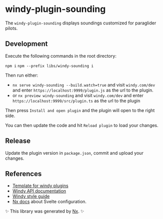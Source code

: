# windy-plugin-sounding

The `windy-plugin-sounding` displays soundings customized for paraglider pilots.

## Development

Execute the following commands in the root directory:

`npm i`
`npm --prefix libs/windy-sounding i`

Then run either:

- `nx serve windy-sounding --build.watch=true` and visit `windy.com/dev` and enter `https://localhost:9999/plugin.js` as the url to the plugin.
- or `nx preview windy-sounding` and visit `windy.com/dev` and enter `https://localhost:9999/src/plugin.ts` as the url to the plugin

Then press `Install and open plugin` and the plugin will open to the right side.

You can then update the code and hit `Reload plugin` to load your changes.

## Release

Update the plugin version in `package.json`, commit and upload your changes.

## References

- [Template for windy plugins](https://github.com/windycom/windy-plugin-template)
- [Windy API documentation](https://docs.windy-plugins.com/)
- [Windy style guide](https://docs.windy-plugins.com/styles/index.html)
- [Nx docs](https://nx.dev/showcase/example-repos/add-svelte) about Svelte configuration.

✨ This library was generated by [Nx](nx.dev). ✨
